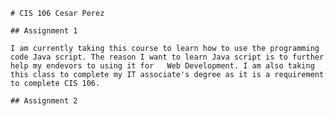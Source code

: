     # CIS 106 Cesar Perez

    ## Assignment 1

    I am currently taking this course to learn how to use the programming code Java script. The reason I want to learn Java script is to further help my endevors to using it for   Web Development. I am also taking this class to complete my IT associate's degree as it is a requirement to complete CIS 106.

    ## Assignment 2
